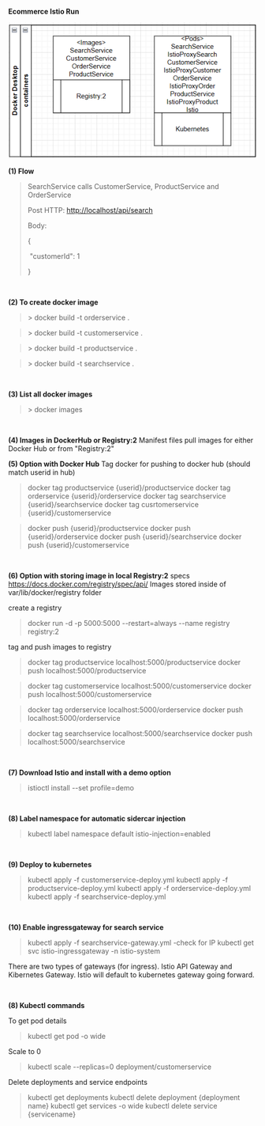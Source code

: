 **Ecommerce Istio Run**

![Image](image/image1.png)

**(1) Flow**

> SearchService calls CustomerService, ProductService and OrderService
>
> Post HTTP: <http://localhost/api/search>
>
> Body:
>
> {
>
> \"customerId\": 1
>
> }

<br/>

**(2) To create docker image**

  > \> docker build -t orderservice .

  > \> docker build -t customerservice .

  > \> docker build -t productservice .

  > \> docker build -t searchservice .

<br/>

**(3) List all docker images**

 > \> docker images

<br/>


**(4) Images in DockerHub or Registry:2**
Manifest files pull images for either Docker Hub or from "Registry:2"
<br/>

**(5) Option with Docker Hub**
Tag docker for pushing to docker hub (should match userid in hub)

> docker tag productservice {userid}/productservice
docker tag orderservice {userid}/orderservice
docker tag searchservice {userid}/searchservice
docker tag cusrtomerservice {userid}/customerservice

> docker push {userid}/productservice
  docker push {userid}/orderservice
  docker push {userid}/searchservice
  docker push {userid}/customerservice

<br/>

**(6) Option with storing image in local Registry:2**
specs https://docs.docker.com/registry/spec/api/
Images stored inside of var/lib/docker/registry folder

create a registry
> docker run -d -p 5000:5000 --restart=always --name registry registry:2

tag and push images to registry
> docker tag productservice localhost:5000/productservice
  docker push localhost:5000/productservice

> docker tag customerservice localhost:5000/customerservice
  docker push localhost:5000/customerservice

> docker tag orderservice localhost:5000/orderservice
  docker push localhost:5000/orderservice

> docker tag searchservice localhost:5000/searchservice
> docker push localhost:5000/searchservice

<br/>

**(7) Download Istio and install with a demo option**
> istioctl install --set profile=demo

<br/>

**(8) Label namespace for automatic sidercar injection**
> kubectl label namespace default istio-injection=enabled


<br/>

**(9) Deploy to kubernetes**

> kubectl apply -f customerservice-deploy.yml
kubectl apply -f productservice-deploy.yml
kubectl apply -f orderservice-deploy.yml
kubectl apply -f searchservice-deploy.yml

<br/>


**(10) Enable ingressgateway for search service**
> kubectl apply -f searchservice-gateway.yml
  -check for IP
  kubectl get svc istio-ingressgateway -n istio-system

There are two types of gateways (for ingress). Istio API Gateway and Kibernetes Gateway. Istio will default to kubernetes gateway going forward.


  <br/>

**(8) Kubectl commands**

To get pod details
> kubectl get pod -o wide

Scale to 0
> kubectl scale --replicas=0 deployment/customerservice


Delete deployments and service endpoints
> kubectl get deployments
  kubectl delete deployment {deployment name}
  kubectl get services -o wide
  kubectl delete service {servicename}
